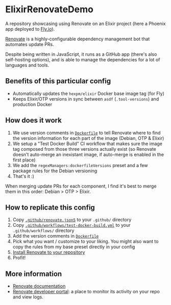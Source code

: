 # ElixirRenovateDemo

A repository showcasing using Renovate on an Elixir project (here a Phoenix app
deployed to [Fly.io](https://fly.io/)).

[Renovate](https://github.com/renovatebot/renovate) is a highly-configurable
dependency management bot that automates update PRs.

Despite being written in JavaScript, it runs as a GitHub app (there's also
self-hosting options), and is able to manage the dependencies for a lot of 
languages and tools.

## Benefits of this particular config

- Automatically updates the `hexpm/elixir` Docker base image tag (for Fly)
- Keeps Elixir/OTP versions in sync between `asdf` (`.tool-versions`) and
production Docker

## How does it work

1. We use version comments in [`Dockerfile`](./Dockerfile) to tell Renovate
where to find the version information for each part of the image (Debian,
OTP & Elixir)
2. We setup a "Test Docker Build" CI workflow that makes sure the image tag
composed from those three versions actually exist (so Renovate doesn't
auto-merge an inexistant image, if auto-merge is enabled in the first place)
3. We add the `regexManagers:dockerfileVersions` preset and a few package rules
for the Debian versioning
4. That's it :)

When merging update PRs for each component, I find it's best to merge them in
this order: Debian > OTP > Elixir.

## How to replicate this config

1. Copy [`.github/renovate.json5`](./.github/renovate.json5) to your `.github/`
directory
2. Copy [`.github/workflows/test-docker-build.yml`](./.github/workflows/test-docker-build.yml)
to your `.github/workflows/` directory
2. Add the version comments in [`Dockerfile`](./Dockerfile)
3. Pick what you want / customize to your liking. You might also want to copy
the rules from my base preset directly in your config
4. [Install Renovate to your repository](https://github.com/apps/renovate/installations/select_target)
5. Profit!

## More information

- [Renovate documentation](https://docs.renovatebot.com/)
- [Renovate developer portal](https://developer.mend.io/github/): a place to
monitor its activity on your repo and view logs.
